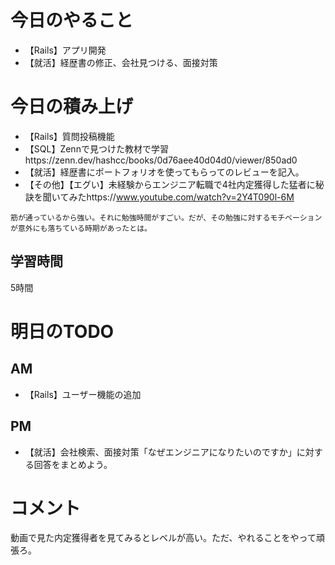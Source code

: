 # 今日のやること
- 【Rails】アプリ開発
- 【就活】経歴書の修正、会社見つける、面接対策
# 今日の積み上げ
- 【Rails】質問投稿機能
- 【SQL】Zennで見つけた教材で学習https://zenn.dev/hashcc/books/0d76aee40d04d0/viewer/850ad0
- 【就活】経歴書にポートフォリオを使ってもらってのレビューを記入。
- 【その他】【エグい】未経験からエンジニア転職で4社内定獲得した猛者に秘訣を聞いてみたhttps://www.youtube.com/watch?v=2Y4T090l-6M
```
筋が通っているから強い。それに勉強時間がすごい。だが、その勉強に対するモチベーションが意外にも落ちている時期があったとは。
```

## 学習時間
5時間
# 明日のTODO
## AM
- 【Rails】ユーザー機能の追加
## PM
- 【就活】会社検索、面接対策「なぜエンジニアになりたいのですか」に対する回答をまとめよう。
# コメント
動画で見た内定獲得者を見てみるとレベルが高い。ただ、やれることをやって頑張ろ。
